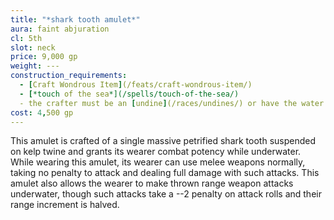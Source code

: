 ```yaml
---
title: "*shark tooth amulet*"
aura: faint abjuration
cl: 5th
slot: neck
price: 9,000 gp
weight: ---
construction_requirements:
  - [Craft Wondrous Item](/feats/craft-wondrous-item/)
  - [*touch of the sea*](/spells/touch-of-the-sea/)
  - the crafter must be an [undine](/races/undines/) or have the water subtype
cost: 4,500 gp
---
```


This amulet is crafted of a single massive petrified shark tooth suspended on kelp twine and grants its wearer combat potency while underwater. While wearing this amulet, its wearer can use melee weapons normally, taking no penalty to attack and dealing full damage with such attacks. This amulet also allows the wearer to make thrown range weapon attacks underwater, though such attacks take a --2 penalty on attack rolls and their range increment is halved.

